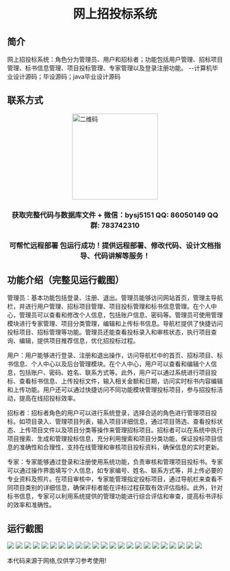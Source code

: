 <p><h1 align="center">网上招投标系统</h1></p>

## 简介
网上招投标系统：角色分为管理员、用户和招标者；功能包括用户管理、招标项目管理、标书信息管理、项目投标管理、专家管理以及登录注册功能。    --计算机毕业设计源码；毕设源码；java毕业设计源码


## 联系方式
<img src="https://bs-1329754181.cos.ap-shanghai.myqcloud.com/wx.jpg" alt="二维码" style="display: block; margin: 0 auto;" width="200px">
<p><h3 align="center">获取完整代码与数据库文件 + 微信：bysj5151 QQ: 86050149 QQ群: 783742310</h3></p>
<p><h3 align="center">可帮忙远程部署 包运行成功！提供远程部署、修改代码、设计文档指导、代码讲解等服务！</h3></p>

## 功能介绍（完整见运行截图）
管理员：基本功能包括登录、注册、退出。管理员能够访问网站首页，管理主导航栏，并进行用户管理、招标项目管理、项目投标管理和标书信息管理。在个人中心，管理员可以查看和修改个人信息，包括账户信息、密码等。管理员可使用管理模块进行专家管理、项目分类管理，编辑和上传标书信息。导航栏提供了快捷访问投标项目、招标管理等功能。管理员还能查看投标录入和审核状态，执行项目查询、编辑，提供项目推荐信息，优化招投标过程。

用户：用户能够进行登录、注册和退出操作，访问导航栏中的首页、招标项目、标书信息、个人中心以及后台管理模块。在个人中心，用户可以查看和编辑个人信息，包括账户、密码、姓名、联系方式等。此外，用户可以通过系统进行项目投标、查看标书信息、上传投标文件，输入相关金额和日期，访问实时标书内容编辑和上传功能。用户还可以通过快捷访问不同功能模块管理投标项目，参与招投标活动，提高在线招投标效率。

招标者：招标者角色的用户可以进行系统登录，选择合适的角色进行管理项目投标。如项目录入、管理项目列表，输入项目详细信息，通过项目筛选、查看投标状态、上传项目文件以及项目分类等操作来管理招标项目。招标者可以在系统中执行项目搜索、生成和管理投标信息，充分利用搜索和项目分类功能，保证投标项目信息的准确性和合理性，支持在线管理和审核项目投标资料，确保信息的实时更新。

专家：专家能够通过登录和注册使用系统功能，负责审核和管理项目投标书。专家可以通过操作界面填写个人信息，如专家编号、姓名、联系方式等，并上传必要的专业资料及照片。在项目审核中，专家能管理指定投标项目，通过导航栏来查看不同项目类别的详细信息，确保评标者能在评标过程获取有效评估指标。此外，针对标书信息，专家可以利用系统提供的管理功能进行综合评估和审查，提高标书评标的效率和准确性。


## 运行截图
![](https://bs-1329754181.cos.ap-shanghai.myqcloud.com/ssm/OnlineBiddingSystem/img/001.jpg)
![](https://bs-1329754181.cos.ap-shanghai.myqcloud.com/ssm/OnlineBiddingSystem/img/002.jpg)
![](https://bs-1329754181.cos.ap-shanghai.myqcloud.com/ssm/OnlineBiddingSystem/img/003.jpg)
![](https://bs-1329754181.cos.ap-shanghai.myqcloud.com/ssm/OnlineBiddingSystem/img/004.jpg)
![](https://bs-1329754181.cos.ap-shanghai.myqcloud.com/ssm/OnlineBiddingSystem/img/005.jpg)
![](https://bs-1329754181.cos.ap-shanghai.myqcloud.com/ssm/OnlineBiddingSystem/img/006.jpg)
![](https://bs-1329754181.cos.ap-shanghai.myqcloud.com/ssm/OnlineBiddingSystem/img/007.jpg)
![](https://bs-1329754181.cos.ap-shanghai.myqcloud.com/ssm/OnlineBiddingSystem/img/008.jpg)
![](https://bs-1329754181.cos.ap-shanghai.myqcloud.com/ssm/OnlineBiddingSystem/img/009.jpg)
![](https://bs-1329754181.cos.ap-shanghai.myqcloud.com/ssm/OnlineBiddingSystem/img/010.jpg)
![](https://bs-1329754181.cos.ap-shanghai.myqcloud.com/ssm/OnlineBiddingSystem/img/011.jpg)
![](https://bs-1329754181.cos.ap-shanghai.myqcloud.com/ssm/OnlineBiddingSystem/img/012.jpg)
![](https://bs-1329754181.cos.ap-shanghai.myqcloud.com/ssm/OnlineBiddingSystem/img/013.jpg)
![](https://bs-1329754181.cos.ap-shanghai.myqcloud.com/ssm/OnlineBiddingSystem/img/014.jpg)
![](https://bs-1329754181.cos.ap-shanghai.myqcloud.com/ssm/OnlineBiddingSystem/img/015.jpg)
![](https://bs-1329754181.cos.ap-shanghai.myqcloud.com/ssm/OnlineBiddingSystem/img/016.jpg)
![](https://bs-1329754181.cos.ap-shanghai.myqcloud.com/ssm/OnlineBiddingSystem/img/017.jpg)
![](https://bs-1329754181.cos.ap-shanghai.myqcloud.com/ssm/OnlineBiddingSystem/img/018.jpg)
![](https://bs-1329754181.cos.ap-shanghai.myqcloud.com/ssm/OnlineBiddingSystem/img/019.jpg)
![](https://bs-1329754181.cos.ap-shanghai.myqcloud.com/ssm/OnlineBiddingSystem/img/020.jpg)
![](https://bs-1329754181.cos.ap-shanghai.myqcloud.com/ssm/OnlineBiddingSystem/img/021.jpg)
![](https://bs-1329754181.cos.ap-shanghai.myqcloud.com/ssm/OnlineBiddingSystem/img/022.jpg)
![](https://bs-1329754181.cos.ap-shanghai.myqcloud.com/ssm/OnlineBiddingSystem/img/023.jpg)

<p>本代码来源于网络,仅供学习参考使用!</p>
